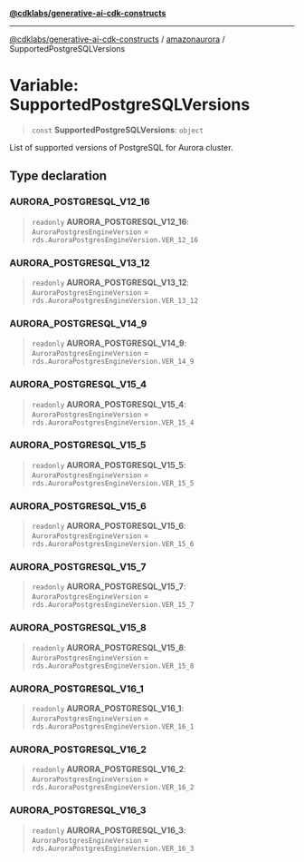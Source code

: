 [**@cdklabs/generative-ai-cdk-constructs**](../../../README.md)

***

[@cdklabs/generative-ai-cdk-constructs](../../../README.md) / [amazonaurora](../README.md) / SupportedPostgreSQLVersions

# Variable: SupportedPostgreSQLVersions

> `const` **SupportedPostgreSQLVersions**: `object`

List of supported versions of PostgreSQL for Aurora cluster.

## Type declaration

### AURORA\_POSTGRESQL\_V12\_16

> `readonly` **AURORA\_POSTGRESQL\_V12\_16**: `AuroraPostgresEngineVersion` = `rds.AuroraPostgresEngineVersion.VER_12_16`

### AURORA\_POSTGRESQL\_V13\_12

> `readonly` **AURORA\_POSTGRESQL\_V13\_12**: `AuroraPostgresEngineVersion` = `rds.AuroraPostgresEngineVersion.VER_13_12`

### AURORA\_POSTGRESQL\_V14\_9

> `readonly` **AURORA\_POSTGRESQL\_V14\_9**: `AuroraPostgresEngineVersion` = `rds.AuroraPostgresEngineVersion.VER_14_9`

### AURORA\_POSTGRESQL\_V15\_4

> `readonly` **AURORA\_POSTGRESQL\_V15\_4**: `AuroraPostgresEngineVersion` = `rds.AuroraPostgresEngineVersion.VER_15_4`

### AURORA\_POSTGRESQL\_V15\_5

> `readonly` **AURORA\_POSTGRESQL\_V15\_5**: `AuroraPostgresEngineVersion` = `rds.AuroraPostgresEngineVersion.VER_15_5`

### AURORA\_POSTGRESQL\_V15\_6

> `readonly` **AURORA\_POSTGRESQL\_V15\_6**: `AuroraPostgresEngineVersion` = `rds.AuroraPostgresEngineVersion.VER_15_6`

### AURORA\_POSTGRESQL\_V15\_7

> `readonly` **AURORA\_POSTGRESQL\_V15\_7**: `AuroraPostgresEngineVersion` = `rds.AuroraPostgresEngineVersion.VER_15_7`

### AURORA\_POSTGRESQL\_V15\_8

> `readonly` **AURORA\_POSTGRESQL\_V15\_8**: `AuroraPostgresEngineVersion` = `rds.AuroraPostgresEngineVersion.VER_15_8`

### AURORA\_POSTGRESQL\_V16\_1

> `readonly` **AURORA\_POSTGRESQL\_V16\_1**: `AuroraPostgresEngineVersion` = `rds.AuroraPostgresEngineVersion.VER_16_1`

### AURORA\_POSTGRESQL\_V16\_2

> `readonly` **AURORA\_POSTGRESQL\_V16\_2**: `AuroraPostgresEngineVersion` = `rds.AuroraPostgresEngineVersion.VER_16_2`

### AURORA\_POSTGRESQL\_V16\_3

> `readonly` **AURORA\_POSTGRESQL\_V16\_3**: `AuroraPostgresEngineVersion` = `rds.AuroraPostgresEngineVersion.VER_16_3`
